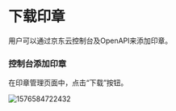 # 下载印章

用户可以通过京东云控制台及OpenAPI来添加印章。

### 控制台添加印章

在印章管理页面中，点击“下载”按钮。

![1576584722432](C:\Users\liangzhiyong3\AppData\Roaming\Typora\typora-user-images\1576584722432.png)

